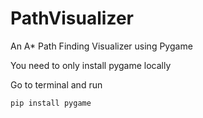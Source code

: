 # PathVisualizer
An A* Path Finding Visualizer using Pygame

You need to only install pygame locally

Go to terminal and run
```
pip install pygame
```


